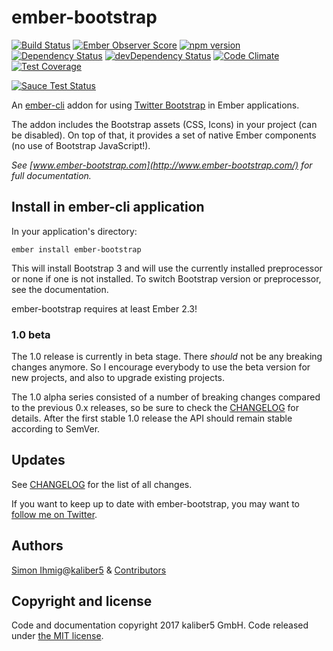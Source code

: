 # ember-bootstrap

[![Build Status](https://travis-ci.org/kaliber5/ember-bootstrap.svg?branch=master)](https://travis-ci.org/kaliber5/ember-bootstrap)
[![Ember Observer Score](http://emberobserver.com/badges/ember-bootstrap.svg)](http://emberobserver.com/addons/ember-bootstrap)
[![npm version](https://badge.fury.io/js/ember-bootstrap.svg)](https://badge.fury.io/js/ember-bootstrap)
[![Dependency Status](https://david-dm.org/kaliber5/ember-bootstrap.svg)](https://david-dm.org/kaliber5/ember-bootstrap)
[![devDependency Status](https://david-dm.org/kaliber5/ember-bootstrap/dev-status.svg)](https://david-dm.org/kaliber5/ember-bootstrap#info=devDependencies)
[![Code Climate](https://codeclimate.com/github/kaliber5/ember-bootstrap/badges/gpa.svg)](https://codeclimate.com/github/kaliber5/ember-bootstrap)
[![Test Coverage](https://codeclimate.com/github/kaliber5/ember-bootstrap/badges/coverage.svg)](https://codeclimate.com/github/kaliber5/ember-bootstrap/coverage)

[![Sauce Test Status](https://saucelabs.com/browser-matrix/ember-bootstrap.svg)](https://saucelabs.com/u/ember-bootstrap)


An [ember-cli](http://www.ember-cli.com) addon for using [Twitter Bootstrap](http://getbootstrap.com/) in Ember applications.

The addon includes the Bootstrap assets (CSS, Icons) in your project (can be disabled). On top of that, it provides a set of native Ember components (no use of Bootstrap JavaScript!).</p>

*See [www.ember-bootstrap.com](http://www.ember-bootstrap.com/) for full documentation.*

## Install in ember-cli application

In your application's directory:

    ember install ember-bootstrap
    
This will install Bootstrap 3 and will use the currently installed preprocessor or none if one is not installed.
To switch Bootstrap version or preprocessor, see the documentation.

ember-bootstrap requires at least Ember 2.3!

### 1.0 beta

The 1.0 release is currently in beta stage. There *should* not be any breaking changes anymore. So I encourage everybody
to use the beta version for new projects, and also to upgrade existing projects.

The 1.0 alpha series consisted of a number of breaking changes compared to the previous 0.x releases, so be sure to check the 
[CHANGELOG](CHANGELOG.md) for details. After the first stable 1.0 release the API should remain stable according to SemVer.    

## Updates

See [CHANGELOG](CHANGELOG.md) for the list of all changes.

If you want to keep up to date with ember-bootstrap, you may want to [follow me on Twitter](https://twitter.com/simonihmig). 

## Authors

[Simon Ihmig](https://github.com/simonihmig)@[kaliber5](http://www.kaliber5.de) & [Contributors](https://github.com/kaliber5/ember-bootstrap/graphs/contributors)


## Copyright and license

Code and documentation copyright 2017 kaliber5 GmbH. Code released under [the MIT license](LICENSE.md).
